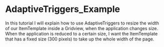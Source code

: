 # AdaptiveTriggers_Example

In this tutorial I will explain how to use AdaptiveTriggers to resize the width of our ItemTemplate inside a Gridview, when the application changes size. When the application is reduced to a certain size, I want the ItemTemplate that has a fixed size (300 pixels) to take up the whole width of the page.


